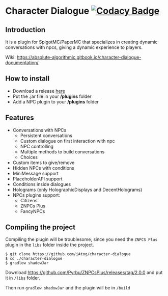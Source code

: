 # Character Dialogue [![Codacy Badge](https://app.codacy.com/project/badge/Grade/488a2448b0b64650adaf6af431c696ee)](https://www.codacy.com/gh/iAtog/CharacterDialogue/dashboard?utm_source=github.com&amp;utm_medium=referral&amp;utm_content=iAtog/CharacterDialogue&amp;utm_campaign=Badge_Grade)
## Introduction
It is a plugin for SpigotMC/PaperMC that specializes in creating dynamic conversations with npcs, giving a dynamic experience to players.

Wiki: https://absolute-algorithmic.gitbook.io/character-dialogue-documentation/

## How to install
* Download a release [here](https://github.com/iAtog/character-dialogue/releases)
* Put the .jar file in your **/plugins** folder
* Add a NPC plugin to your **/plugins** folder
## Features
* Conversations with NPCs
  * Persistent conversations
  * Custom dialogue on first interaction with npc
  * NPC controlling
  * Multiple methods to build conversations
  * Choices
* Custom items to give/remove
* Hidden NPCs with conditions
* MiniMessage support
* PlaceholderAPI support
* Conditions inside dialogues
* Holograms (only HolographicDisplays and DecentHolograms)
* NPCs plugins support:
  * Citizens
  * ZNPCs Plus
  * FancyNPCs
## Compiling the project
Compiling the plugin will be troublesome, since you need the `ZNPCS Plus` plugin in the `libs` folder inside the project.
````shell
$ git clone https://github.com/iAtog/character-dialogue
$ cd ./character-dialogue
$ gradlew shadowJar
````
Download https://github.com/Pyrbu/ZNPCsPlus/releases/tag/2.0.0 and put it in ``/libs`` folder.

Then run ``gradlew shadowJar`` and the plugin will be in `/build`